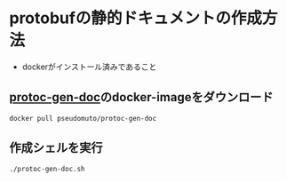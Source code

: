 # protobufの静的ドキュメントの作成方法
- dockerがインストール済みであること

## [protoc-gen-doc](https://github.com/pseudomuto/protoc-gen-doc)のdocker-imageをダウンロード
```
docker pull pseudomuto/protoc-gen-doc
```

## 作成シェルを実行
```
./protoc-gen-doc.sh
```
